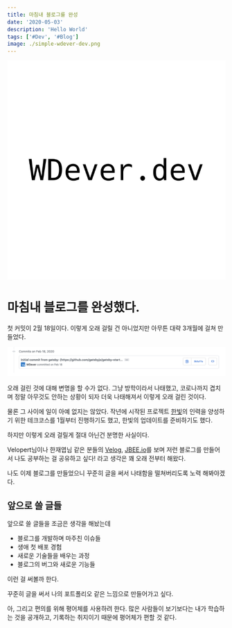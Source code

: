 ```yaml
---
title: 마침내 블로그를 완성
date: '2020-05-03'
description: 'Hello World'
tags: ['#Dev', '#Blog']
image: ./simple-wdever-dev.png
---
```


![Hello my blog](./simple-wdever-dev.png '출처: 나의 Figma')

# 마침내 블로그를 완성했다.

첫 커밋이 2월 18일이다. 이렇게 오래 걸릴 건 아니었지만 아무튼 대략 3개월에 걸쳐 만들었다.

![First Commit](./first-commit.png '맙소사 3개월이라니')

오래 걸린 것에 대해 변명을 할 수가 없다. 그냥 방학이라서 나태했고, 코로나까지 겹치며 정말 아무것도 안하는 상황이 되자 더욱 나태해져서 이렇게 오래 걸린 것이다.

물론 그 사이에 일이 아예 없지는 않았다. 작년에 시작된 프로젝트 [한빛](https://hanlight.kr)의 인력을 양성하기 위한 테크코스를 1월부터 진행하기도 했고, 한빛의 업데이트를 준비하기도 했다.

하지만 이렇게 오래 걸릴게 절대 아닌건 분명한 사실이다.

Velopert님이나 한재엽님 같은 분들의 [Velog](https://velog.io), [JBEE.io](https://jbee.io)를 보며 저런 블로그를 만들어서 나도 공부하는 걸 공유하고 싶다! 라고 생각은 꽤 오래 전부터 해왔다.

나도 이제 블로그를 만들었으니 꾸준히 글을 써서 나태함을 떨쳐버리도록 노력 해봐야겠다.

## 앞으로 쓸 글들

앞으로 쓸 글들을 조금은 생각을 해놨는데

- 블로그를 개발하며 마주친 이슈들
- 생애 첫 배포 경험
- 새로운 기술들을 배우는 과정
- 블로그의 버그와 새로운 기능들

이런 걸 써볼까 한다.

꾸준히 글을 써서 나의 포트폴리오 같은 느낌으로 만들어가고 싶다.

아, 그리고 편의를 위해 평어체를 사용하려 한다. 많은 사람들이 보기보다는 내가 학습하는 것을 공개하고, 기록하는 취지이기 때문에 평어체가 편할 것 같다.
